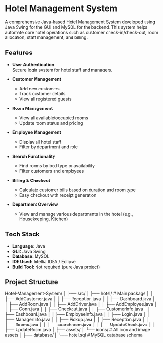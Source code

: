 #  Hotel Management System

A comprehensive Java-based Hotel Management System developed using Java Swing for the GUI and MySQL for the backend. This system helps automate core hotel operations such as customer check-in/check-out, room allocation, staff management, and billing.

##  Features

-  **User Authentication**  
  Secure login system for hotel staff and managers.

-  **Customer Management**
   - Add new customers
   - Track customer details
   - View all registered guests

-  **Room Management**
   - View all available/occupied rooms
   - Update room status and pricing

-  **Employee Management**
   - Display all hotel staff
   - Filter by department and role

-  **Search Functionality**
   - Find rooms by bed type or availability
   - Filter customers and employees

-  **Billing & Checkout**
   - Calculate customer bills based on duration and room type
   - Easy checkout with receipt generation

-  **Department Overview**
   - View and manage various departments in the hotel (e.g., Housekeeping, Kitchen)

##  Tech Stack

 - **Language:** Java  
 - **GUI:** Java Swing  
 - **Database:** MySQL  
 - **IDE Used:** IntelliJ IDEA / Eclipse  
 - **Build Tool:** Not required (pure Java project)

##  Project Structure

Hotel-Management-System/
│
├── src/
│ ├── hotel/ # Main package
│ │ ├── AddCustomer.java
│ │ ├── Reception.java
│ │ ├── Dashboard.java
│ │ ├── AddRoom.java
│ │ ├── AddDriver.java
│ │ ├── AddEmployee.java
│ │ ├── Conn.java
│ │ ├── Checkout.java
│ │ ├── CustomerInfo.java
│ │ ├── Dashboard.java
│ │ ├── EmployeeInfo.java
│ │ ├── Login.java
│ │ ├── ManagerInfo.java
│ │ ├── Pickup.java
│ │ ├── Reception.java
│ │ ├── Rooms.java
│ │ ├── searchroom.java
│ │ ├── UpdateCheck.java
│ │ ├── UpdateRoom.java
│ 
├── assets/
│ └── icons/ # All icon and image assets
│
├── database/
│ └── hotel.sql # MySQL database schema
